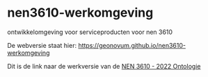 # nen3610-werkomgeving
ontwikkelomgeving voor serviceproducten voor nen 3610

De webversie staat hier:
<https://geonovum.github.io/nen3610-werkomgeving>

Dit is de link naar de werkversie van de [NEN 3610 - 2022 Ontologie](https://geonovum.github.io/nen3610-werkomgeving/model/respec/)
